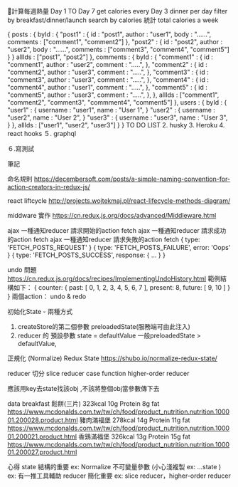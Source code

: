 計算每週熱量
Day 1 TO Day 7
get calories every Day
3 dinner per day
filter by breakfast/dinner/launch
search by calories
統計 
total calories a week

{
    posts : {
        byId : {
            "post1" : {
                id : "post1",
                author : "user1",
                body : "......",
                comments : ["comment1", "comment2"]
            },
            "post2" : {
                id : "post2",
                author : "user2",
                body : "......",
                comments : ["comment3", "comment4", "comment5"]
            }
        }
        allIds : ["post1", "post2"]
    },
    comments : {
        byId : {
            "comment1" : {
                id : "comment1",
                author : "user2",
                comment : ".....",
            },
            "comment2" : {
                id : "comment2",
                author : "user3",
                comment : ".....",
            },
            "comment3" : {
                id : "comment3",
                author : "user3",
                comment : ".....",
            },
            "comment4" : {
                id : "comment4",
                author : "user1",
                comment : ".....",
            },
            "comment5" : {
                id : "comment5",
                author : "user3",
                comment : ".....",
            },
        },
        allIds : ["comment1", "comment2", "comment3", "commment4", "comment5"]
    },
    users : {
        byId : {
            "user1" : {
                username : "user1",
                name : "User 1",
            }
            "user2" : {
                username : "user2",
                name : "User 2",
            }
            "user3" : {
                username : "user3",
                name : "User 3",
            }
        },
        allIds : ["user1", "user2", "user3"]
    }
}
TO DO LIST 
2. husky
3. Heroku
4. react hooks
５. graphql

６.寫測試

筆記

命名規則
https://decembersoft.com/posts/a-simple-naming-convention-for-action-creators-in-redux-js/

react liftcycle
http://projects.wojtekmaj.pl/react-lifecycle-methods-diagram/

middware 實作 https://cn.redux.js.org/docs/advanced/Middleware.html

ajax 一種通知reducer 請求開始的action fetch
ajax 一種通知reducer 請求成功的action fetch
ajax 一種通知reducer 請求失敗的action fetch
{ type: 'FETCH_POSTS_REQUEST' }
{ type: 'FETCH_POSTS_FAILURE', error: 'Oops' }
{ type: 'FETCH_POSTS_SUCCESS', response: { ... } }

undo 問題
https://cn.redux.js.org/docs/recipes/ImplementingUndoHistory.html
範例結構如下：
{
  counter: {
    past: [ 0, 1, 2, 3, 4, 5, 6, 7 ],
    present: 8,
    future: [ 9, 10 ]
  }
}
兩個action： undo & redo



初始化State - 兩種方式
1. createStore的第二個參數 preloadedState(服務端可由此注入)
2. reducer 的 預設參數 state = defaultValue
一般preloadedState > defaultValue,

正規化 (Normalize) Redux State
https://shubo.io/normalize-redux-state/

reducer 切分
slice reducer
case function
higher-order reducer

應該用key去state找該obj ,不該將整個obj當參數傳下去

data
breakfast
鬆餅(三片) 323kcal 10g Protein 8g fat
https://www.mcdonalds.com.tw/tw/ch/food/product_nutrition.nutrition.100001.200028.product.html
豬肉滿福堡 278kcal 14g Protein 11g fat
https://www.mcdonalds.com.tw/tw/ch/food/product_nutrition.nutrition.100001.200021.product.html
香鷄滿福堡 326kcal 13g Protein 15g fat
https://www.mcdonalds.com.tw/tw/ch/food/product_nutrition.nutrition.100001.200027.product.html


心得
state 結構的重要 ex: Normalize
不可變量參數 (小心淺複製 ex: ...state ) ex: 有一推工具輔助
reducer 簡化重要 ex: slice reducer，higher-order reducer